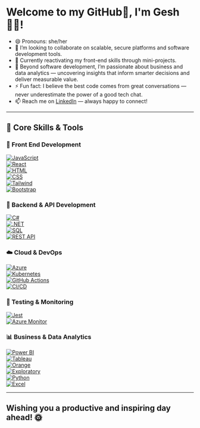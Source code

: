 # Welcome to my GitHub👋, I'm Gesh 👩‍💻!

- 😄 Pronouns: she/her  
- 👯 I’m looking to collaborate on scalable, secure platforms and software development tools.
- 🌱 Currently reactivating my front-end skills through mini-projects.
- 🔭 Beyond software development, I’m passionate about business and data analytics — uncovering insights that inform smarter decisions and deliver measurable value.
- ⚡ Fun fact: I believe the best code comes from great conversations — never underestimate the power of a good tech chat.
- 📫 Reach me on [LinkedIn](https://www.linkedin.com/in/geshnumatee-sowaruth) — always happy to connect!  

---

## 🧰 Core Skills & Tools
### 🎨 Front End Development
[![JavaScript](https://img.shields.io/badge/-JavaScript-F7DF1E?logo=javascript&logoColor=black&style=flat)](https://developer.mozilla.org/en-US/docs/Web/JavaScript)  
[![React](https://img.shields.io/badge/-React-61DAFB?logo=react&logoColor=black&style=flat)](https://react.dev/)  
[![HTML](https://img.shields.io/badge/-HTML5-E34F26?logo=html5&logoColor=white&style=flat)](https://developer.mozilla.org/en-US/docs/Web/HTML)  
[![CSS](https://img.shields.io/badge/-CSS-1572B6?logo=css3&logoColor=white&style=flat)](https://developer.mozilla.org/en-US/docs/Web/CSS)  
[![Tailwind](https://img.shields.io/badge/-Tailwind-38B2AC?logo=tailwind-css&logoColor=white&style=flat)](https://tailwindcss.com/)  
[![Bootstrap](https://img.shields.io/badge/-Bootstrap-7952B3?logo=bootstrap&logoColor=white&style=flat)](https://getbootstrap.com/)  

### 🧩 Backend & API Development
[![C#](https://img.shields.io/badge/-C%23-239120?logo=c-sharp&logoColor=white&style=flat)](https://learn.microsoft.com/en-us/dotnet/csharp/)  
[![.NET](https://img.shields.io/badge/-.NET-512BD4?logo=dotnet&logoColor=white&style=flat)](https://dotnet.microsoft.com/)  
[![SQL](https://img.shields.io/badge/-SQL-4479A1?logo=postgresql&logoColor=white&style=flat)](https://www.postgresql.org/)  
[![REST API](https://img.shields.io/badge/-REST%20API-FF6C37?logo=postman&logoColor=white&style=flat)](https://www.postman.com/)  

### ☁️ Cloud & DevOps
[![Azure](https://img.shields.io/badge/-Azure-0078D4?logo=microsoft-azure&logoColor=white&style=flat)](https://azure.microsoft.com/)  
[![Kubernetes](https://img.shields.io/badge/-Kubernetes-326CE5?logo=kubernetes&logoColor=white&style=flat)](https://kubernetes.io/)  
[![GitHub Actions](https://img.shields.io/badge/-GitHub%20Actions-2088FF?logo=github-actions&logoColor=white&style=flat)](https://github.com/features/actions)  
[![CI/CD](https://img.shields.io/badge/-CI%2FCD-0A0A0A?logo=git&logoColor=white&style=flat)](https://en.wikipedia.org/wiki/CI/CD)

### 🧪 Testing & Monitoring
[![Jest](https://img.shields.io/badge/-Jest-C21325?logo=jest&logoColor=white&style=flat)](https://jestjs.io/)  
[![Azure Monitor](https://img.shields.io/badge/-Azure%20Monitor-0078D4?logo=microsoft-azure&logoColor=white&style=flat)](https://learn.microsoft.com/en-us/azure/azure-monitor/)

### 📊 Business & Data Analytics
[![Power BI](https://img.shields.io/badge/-Power%20BI-F2C811?logo=powerbi&logoColor=black&style=flat)](https://powerbi.microsoft.com/)  
[![Tableau](https://img.shields.io/badge/-Tableau-E97627?logo=tableau&logoColor=white&style=flat)](https://www.tableau.com/)  
[![Orange](https://img.shields.io/badge/-Orange-FF8000?logo=data:image/svg+xml;base64,PHN2ZyBmaWxsPSIjZmZmIiB4bWxucz0iaHR0cDovL3d3dy53My5vcmcvMjAwMC9zdmciIHdpZHRoPSIxNiIgaGVpZ2h0PSIxNiI+PHJlY3Qgd2lkdGg9IjE2IiBoZWlnaHQ9IjE2IiByeD0iOCIvPjwvc3ZnPg==&logoColor=white&style=flat)](https://orangedatamining.com/)  
[![Exploratory](https://img.shields.io/badge/-Exploratory-0052CC?logo=data:image/svg+xml;base64,PHN2ZyBmaWxsPSIjZmZmIiB4bWxucz0iaHR0cDovL3d3dy53My5vcmcvMjAwMC9zdmciIHdpZHRoPSIxNiIgaGVpZ2h0PSIxNiI+PHJlY3Qgd2lkdGg9IjE2IiBoZWlnaHQ9IjE2IiByeD0iOCIvPjwvc3ZnPg==&logoColor=white&style=flat)](https://exploratory.io/)  
[![Python](https://img.shields.io/badge/-Python-3776AB?logo=python&logoColor=white&style=flat)](https://www.python.org/)  
[![Excel](https://img.shields.io/badge/-Excel-217346?logo=microsoft-excel&logoColor=white&style=flat)](https://www.microsoft.com/en-us/microsoft-365/excel)

---

## Wishing you a productive and inspiring day ahead! 🌞
